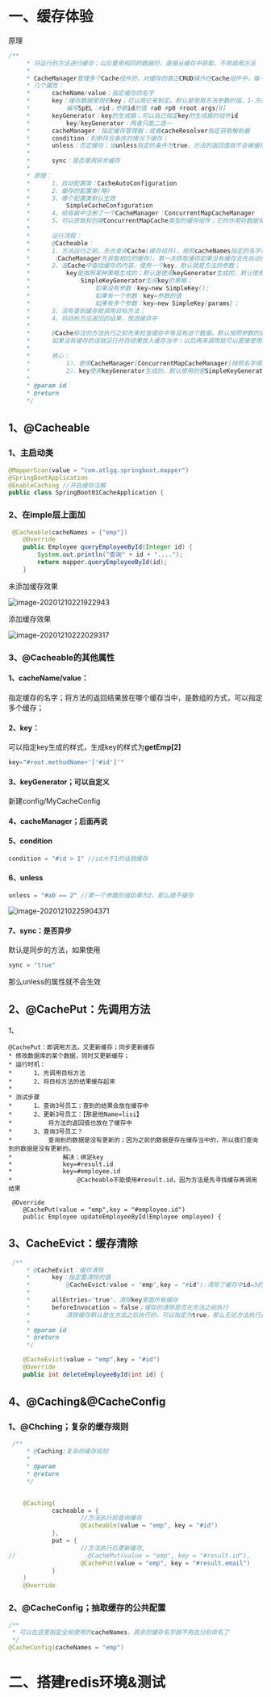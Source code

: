 # 一、缓存体验

原理

```java
/**
     * 将运行的方法进行缓存；以后要用相同的数据时，直接从缓存中获取，不用调用方法
     *
     * CacheManager管理多个Cache组件的，对缓存的真正CRUD操作在Cache组件中，每一个缓存组件都有自己唯一的名字；
     * 几个属性：
     *      cacheName/value；指定缓存的名字
     *      key：缓存数据使用的key；可以用它来制定。默认是使用方法参数的值，1-方法的返回值
     *          编写SpEL：#id；参数id的值 #a0 #p0 #root.args[0]
     *      keyGenerator：key的生成器；可以自己指定key的生成器的组件id
     *          key/keyGenerator：两者只能二选一
     *      cacheManager：指定缓存管理器；或者cacheResolver指定获取解析器
     *      condition：判断符合条件的情况下缓存；
     *      unless：否定缓存；当unless指定的条件为true，方法的返回值就不会被缓存；可以获取到结果进行判断
     *
     *      sync：是否使用异步缓存
     *
     * 原理：
     *      1、自动配置类：CacheAutoConfiguration
     *      2、缓存的配置类(略)
     *      3、哪个配置类默认生效
     *          SimpleCacheConfiguration
     *      4、给容器中注册了一个CacheManager：ConcurrentMapCacheManager
     *      5、可以获取和创建ConcurrentMapCache类型的缓存组件；它的作用将数据保存在ConcurrentMap中；
     *
     *      运行流程：
     *      @Cacheable：
     *      1、方法运行之前，先去查询Cache(缓存组件)，按照cacheNames指定的名字获取；
     *      （CacheManager先获取相应的缓存），第一次获取缓存如果没有缓存会先自动创建缓存
     *      2、去Cache中查找缓存的内容，使用一个key，默认就是方法的参数；
     *          key是按照某种策略生成的；默认是使用keyGenerator生成的，默认使用SimpleKeyGenerator生成key
     *              SimpleKeyGenerator生成key的策略；
     *                  如果没有参数：key=new SimpleKey();
     *                  如果有一个参数：key=参数的值
     *                  如果有多个参数：key=new SimpleKey(params)；
     *      3、没有查到缓存就调用目标方法；
     *      4、将目标方法返回的结果，放进缓存中
     *
     *      @Cache标注的方法执行之前先来检查缓存中有没有这个数据，默认按照参数的值作为key去查询缓存；
     *      如果没有缓存的话就运行并将结果放入缓存当中；以后再来调用就可以直接使用缓存中的数据；
     *
     *      核心：
     *          1）、使用CacheManager[ConcurrentMapCacheManager]按照名字得到Cache[ConcurrentMapCache]组件
     *          2）、key使用keyGenerator生成的，默认使用的是SimpleKeyGenerator
     *
     * @param id
     * @return
     */
```

## 1、@Cacheable



### 1、主启动类

```java
@MapperScan(value = "com.atlgq.springboot.mapper")
@SpringBootApplication
@EnableCaching //开启缓存注解
public class SpringBoot01CacheApplication {
```

### 2、在imple层上面加

```java
 @Cacheable(cacheNames = {"emp"})
    @Override
    public Employee queryEmployeeById(Integer id) {
        System.out.println("查询" + id + "....");
        return mapper.queryEmployeeById(id);
    }
```

未添加缓存效果

![image-20201210221922943](C:\Users\Admin\AppData\Roaming\Typora\typora-user-images\image-20201210221922943.png)

添加缓存效果

![image-20201210222029317](C:\Users\Admin\AppData\Roaming\Typora\typora-user-images\image-20201210222029317.png)

### 3、@Cacheable的其他属性

#### 1、cacheName/value：

指定缓存的名字；将方法的返回结果放在哪个缓存当中，是数组的方式，可以指定多个缓存；

#### 2、key：

可以指定key生成的样式，生成key的样式为**getEmp[2]**

```java
key="#root.methodName+'['#id']'"
```

#### 3、keyGenerator；可以自定义

新建config/MyCacheConfig



#### 4、cacheManager；后面再说



#### 5、condition

```java
condition = "#id > 1" //id大于1的话就缓存
```





#### 6、unless

```java
unless = "#a0 == 2" //第一个参数的值如果为2，那么就不缓存
```

![image-20201210225904371](C:\Users\Admin\AppData\Roaming\Typora\typora-user-images\image-20201210225904371.png)

#### 7、sync：是否异步

默认是同步的方法，如果使用

```java
sync = "true"
```

那么unless的属性就不会生效

## 2、@CachePut：先调用方法

1、

```
@CachePut：即调用方法，又更新缓存；同步更新缓存
* 修改数据库的某个数据，同时又更新缓存；
* 运行时机：
*      1、先调用目标方法
*      2、将目标方法的结果缓存起来
*
* 测试步骤
*      1、查询3号员工；查到的结果会放在缓存中
*      2、更新3号员工：【那是他Name=lisi】
*          将方法的返回值也放在了缓存中
*      3、查询3号员工？
*          查询到的数据是没有更新的；因为之前的数据是存在缓存当中的，所以我们查询到的数据是没有更新的。
*              解决：绑定key
*              key=#result.id
*              key=#employee.id
*                  @Cacheable不能使用#result.id，因为方法是先寻找缓存再调用结果

 @Override
    @CachePut(value = "emp",key = "#employee.id")
    public Employee updateEmployeeById(Employee employee) {
```

## 3、CacheEvict：缓存清除

```java
 /**
     * @CacheEvict：缓存清除
     *      key：指定要清除的值
     *          @CacheEvict(value = "emp",key = "#id"):清除了缓存中id=3的数据，下一次查询的时候就需要从数据库获取了
     *
     *      allEntries="true"，清除key里面所有缓存
     *      beforeInvocation = false；缓存的清除是否在方法之前执行
     *          清除缓存默认是在方法之后执行的，可以指定为true，那么无论方法执行是否出错，都会清除缓存
     *
     * @param id
     * @return
     */

    @CacheEvict(value = "emp",key = "#id")
    @Override
    public int deleteEmployeeById(int id) {
```

## 4、@Caching&@CacheConfig

### 1、@Chching；复杂的缓存规则

```java
 /**
     * @Caching;复杂的缓存规则
     *
     * @param
     * @return
     */


    @Caching(
            cacheable = {
                    //方法执行前查询缓存
                    @Cacheable(value = "emp", key = "#id")
            },
            put = {
                    //方法执行后更新缓存,
//                    @CachePut(value = "emp", key = "#result.id"),
                    @CachePut(value = "emp", key = "#result.email")
            }
    )
    @Override
```

### 2、@CacheConfig；抽取缓存的公共配置

```java
/**
 * 可以在这里指定全局使用的cacheNames，其余的缓存名字就不用去分别命名了
 */
@CacheConfig(cacheNames = "emp")
```

# 二、搭建redis环境&测试

